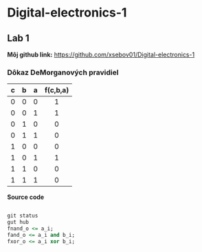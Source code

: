 # Digital-electronics-1
## Lab 1

**Môj github link:** https://github.com/xsebov01/Digital-electronics-1 
### Dôkaz DeMorganových pravidiel

| **c** | **b** |**a** | **f(c,b,a)** |
| :-: | :-: | :-: | :-: |
| 0 | 0 | 0 | 1 |
| 0 | 0 | 1 | 1 |
| 0 | 1 | 0 | 0 |
| 0 | 1 | 1 | 0 |
| 1 | 0 | 0 | 0 |
| 1 | 0 | 1 | 1 |
| 1 | 1 | 0 | 0 |
| 1 | 1 | 1 | 0 |


**Source code**

```vhdl

git status
gut hub
fnand_o <= a_i;
fand_o <= a_i and b_i;
fxor_o <= a_i xor b_i;
```
